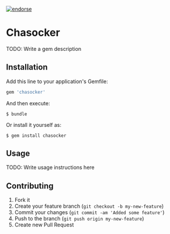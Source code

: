 [![endorse](http://api.coderwall.com/sadfuzzy/endorsecount.png)](http://coderwall.com/sadfuzzy)

# Chasocker

TODO: Write a gem description

## Installation

Add this line to your application's Gemfile:
```ruby
gem 'chasocker'
```
And then execute:
```
$ bundle
```
Or install it yourself as:
```
$ gem install chasocker
```
## Usage

TODO: Write usage instructions here

## Contributing

1. Fork it
2. Create your feature branch (`git checkout -b my-new-feature`)
3. Commit your changes (`git commit -am 'Added some feature'`)
4. Push to the branch (`git push origin my-new-feature`)
5. Create new Pull Request
